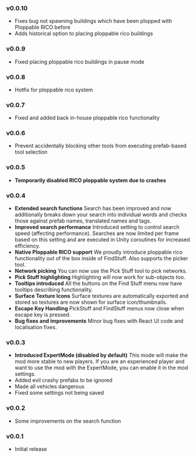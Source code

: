 ### v0.0.10
- Fixes bug not spawning buildings which have been plopped with Ploppable RICO before
- Adds historical option to placing ploppable rico buildings
### v0.0.9
- Fixed placing ploppable rico buildings in pause mode
### v0.0.8
- Hotfix for ploppable rico system
### v0.0.7
- Fixed and added back in-house ploppable rico functionality
### v0.0.6
- Prevent accidentally blocking other tools from executing prefab-based tool selection
### v0.0.5
- **Temporarily disabled RICO ploppable system due to crashes**
### v0.0.4
- **Extended search functions**
	Search has been improved and now additionally breaks down your search into individual words and checks those against prefab names, translated names and tags.
- **Improved search performance**
	Introduced setting to control search speed (affecting performance). Searches are now limited per frame based on this setting and are executed in Unity coroutines for increased efficiency.
- **Native Ploppable RICO support**
	We proudly introduce ploppable rico functionality out of the box inside of FindStuff.
	Also supports the picker tool.
- **Network picking**
	You can now use the Pick Stuff tool to pick networks.
- **Pick Stuff highlighting**
	Highlighting will now work for sub-objects too.
- **Tooltips introduced**
	All the buttons on the Find Stuff menu now have tooltips describing functionality.
- **Surface Texture Icons**
	Surface textures are automatically exported and stored so textures are now shown for surface icon/thumbnails.	
- **Escape Key Handling**
	PickStuff and FindStuff menus now close when escape key is pressed.
- **Bug fixes and improvements**
	Minor bug fixes with React UI code and localisation fixes.	
### v0.0.3
- **Introduced ExpertMode (disabled by default)**
	This mode will make the mod more stable to new players. If you are an experienced player and want to use the mod with the ExpertMode, you can enable it in the mod settings.
- Added evil crashy prefabs to be ignored
- Made all vehicles dangerous
- Fixed some settings not being saved
### v0.0.2
- Some improvements on the search function
### v0.0.1
- Initial release